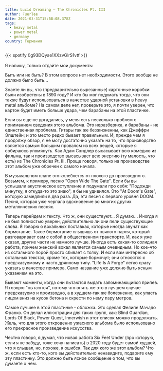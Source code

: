 ```yaml
---
title: Lucid Dreaming — The Chronicles Pt. III
author: Fuerlee
date: 2021-03-31T15:58:08.378Z
tags:
  - heavy metal
  - power metal
  - germany
country: Германия
---
```

{{< spotify 0g93DQyae1XXzvGlrS1vtf >}}\
\
Я напишу, только отдайте мои документы

Быть или не быть? В этом вопросе нет необходимости. Этого вообще не должно было быть...

Знаете ли вы, что (предварительно вырезанные) картонные коробки были изобретены в 1890 году? И кто бы мог подумать тогда, что они также будут использоваться в качестве ударной установки в heavy metal альбоме? На самом деле нет, проверьте это, я почти уверен, что картон будет иметь больше удара, чем барабаны на этой пластинке.

Если вы еще не догадались, у меня есть несколько проблем с пониманием сведения этого альбома. Это неразбериха, и барабаны - не единственная проблема. Гитары так же безжизненны, как Джеффри Эпштейн; и это место редко бывает правильным. И, прежде чем я продолжу обзор, я не могу достаточно указать на то, что производство является самым большим провалом из всех вещей, которые я собираюсь упомянуть. Как Адам Сэндлер высасывает всю комедию из фильма, так и производство высасывает всю энергию (ту малость, что есть) из The Chronicles Pt. III. Проще говоря, только на производстве этот альбом уже обречен с самого начала.

В музыкальном плане это колеблется от плохого до производного. Возьмем, к примеру, песню "Open Wide The Gate". Если бы вы услышали акустическое вступление и подумали про себя: "Подожди минутку, я откуда-то это знаю", я бы не удивился. Это "At Doom's Gate", которую замедлили в два раза. Да, эта песня с первого уровня DOOM. Песня, которая уже черпала вдохновение во многих других металлических песнях.

Теперь перейдем к тексту. Что ж, они существуют... Я думаю... Иногда я не был полностью уверен, действительно ли они пели существующие слова. Я говорю о вокальных поставках, которые иногда звучат как бормотание. Такое бормотание слышишь от пьяного парня, который разговаривает сам с собой в общественном транспорте. И, как я уже сказал, другие части не намного лучше. Иногда есть какая-то солидная работа, причем женский вокал является самым очевидным. Но кое-что из остального порой просто сбивает с толку. И если вам интересно об остальных текстах, кроме тех, которые бормочут; они относятся к предсказуемому и часто дрянному типу. "Life Is A Forge" легко сразу указать в качестве примера. Само название уже должно быть ясным указанием на это.

Бывают моменты, когда они пытаются выдать запоминающийся припев. Я говорю "пытаются", потому что опять же это в лучшем случае предсказуемо и производно, а в худшем-так же болезненно, как упасть лицом вниз на кусок бетона и скрести по нему пару метров.

Самое лучшее в этой пластинке - обложка. Это сделал Фелипе Мачадо Франко. Он делал иллюстрации для таких групп, как: Blind Guardian, Lords Of Black, Power Quest, Innerwish и этот список можно продолжать. Жаль, что для этого откровенно ужасного альбома было использовано его прекрасное произведение искусства.

Честно говоря, я думал, что новая работа Six Feet Under (про которую, если я не забуду, тоже хочу написать) в 2020 году будет самой худшей, что я слышал, но, похоже, я ошибся. Так для кого же этот альбом? Что ж, если есть кто-то, кого вы действительно ненавидите, подарите ему эту пластинку. Это должно быть ясное сообщение о том, что вы думаете о нём.